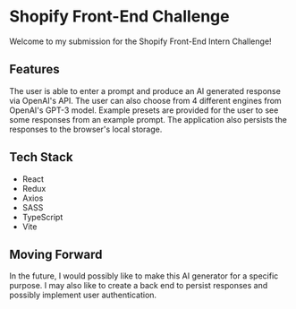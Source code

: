 # Shopify Front-End Challenge

Welcome to my submission for the Shopify Front-End Intern Challenge!

## Features

The user is able to enter a prompt and produce an AI generated response via OpenAI's API. The user can also choose from 4 different engines from OpenAI's GPT-3 model. Example presets are provided for the user to see some responses from an example prompt. The application also persists the responses to the browser's local storage.

## Tech Stack

- React
- Redux
- Axios
- SASS
- TypeScript
- Vite

## Moving Forward

In the future, I would possibly like to make this AI generator for a specific purpose. I may also like to create a back end to persist responses and possibly implement user authentication.